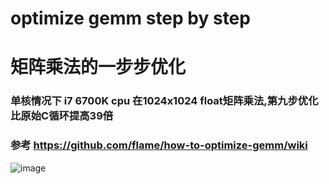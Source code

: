 # optimize gemm step by step
# 矩阵乘法的一步步优化
### 单核情况下 i7 6700K cpu 在1024x1024 float矩阵乘法,第九步优化比原始C循环提高39倍   
### 参考 https://github.com/flame/how-to-optimize-gemm/wiki
![image](https://github.com/wangshankun/rcnn-optimize/blob/master/optimize_gemm_step_by_step/1024x1024%E6%80%A7%E8%83%BD%E6%AF%94%E8%BE%83.jpg)

